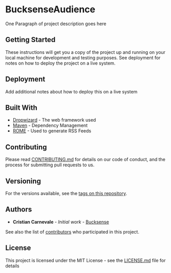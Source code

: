 # BucksenseAudience

One Paragraph of project description goes here

## Getting Started

These instructions will get you a copy of the project up and running on your local machine for development and testing purposes. See deployment for notes on how to deploy the project on a live system.

## Deployment

Add additional notes about how to deploy this on a live system

## Built With

* [Dropwizard](http://www.dropwizard.io/1.0.2/docs/) - The web framework used
* [Maven](https://maven.apache.org/) - Dependency Management
* [ROME](https://rometools.github.io/rome/) - Used to generate RSS Feeds

## Contributing

Please read [CONTRIBUTING.md](https://gist.github.com/PurpleBooth/b24679402957c63ec426) for details on our code of conduct, and the process for submitting pull requests to us.

## Versioning

For the versions available, see the [tags on this repository](https://github.com/bucksense/BucksenseAudience/tags). 

## Authors

* **Cristian Carnevale** - *Initial work* - [Bucksense](https://github.com/bucksense)

See also the list of [contributors](https://github.com/bucksense/BucksenseAudience/graphs/contributors) who participated in this project.

## License

This project is licensed under the MIT License - see the [LICENSE.md](LICENSE.md) file for details


